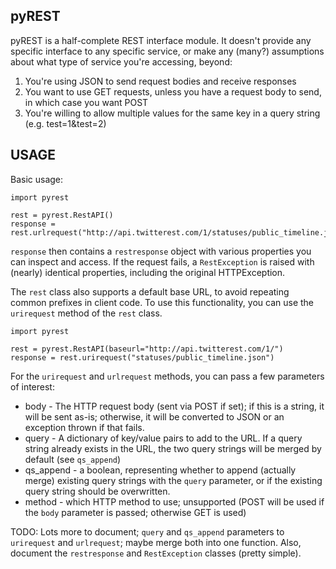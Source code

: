 pyREST
------

pyREST is a half-complete REST interface module. It doesn't provide any specific interface
to any specific service, or make any (many?) assumptions about what type of service you're
accessing, beyond:

1. You're using JSON to send request bodies and receive responses
2. You want to use GET requests, unless you have a request body to send, in which case you want POST
3. You're willing to allow multiple values for the same key in a query string (e.g. test=1&test=2)

USAGE
-----

Basic usage:

	import pyrest
	
	rest = pyrest.RestAPI()
	response = rest.urlrequest("http://api.twitterest.com/1/statuses/public_timeline.json")

`response` then contains a `restresponse` object with various properties you can inspect and access. If
the request fails, a `RestException` is raised with (nearly) identical properties, including the original
HTTPException.

The `rest` class also supports a default base URL, to avoid repeating common prefixes in client code. To
use this functionality, you can use the `urirequest` method of the `rest` class.

	import pyrest
	
	rest = pyrest.RestAPI(baseurl="http://api.twitterest.com/1/")
	response = rest.urirequest("statuses/public_timeline.json")

For the `urirequest` and `urlrequest` methods, you can pass a few parameters of interest:

* body - The HTTP request body (sent via POST if set); if this is a string, it will be sent as-is; otherwise, it will be converted to JSON or an exception thrown if that fails.
* query - A dictionary of key/value pairs to add to the URL. If a query string already exists in the URL, the two query strings will be merged by default (see `qs_append`)
* qs_append - a boolean, representing whether to append (actually merge) existing query strings with the `query` parameter, or if the existing query string should be overwritten.
* method - which HTTP method to use; unsupported (POST will be used if the `body` parameter is passed; otherwise GET is used)

TODO: Lots more to document; `query` and `qs_append` parameters to `urirequest` and `urlrequest`; maybe
merge both into one function. Also, document the `restresponse` and `RestException` classes (pretty simple).